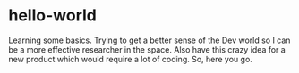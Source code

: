 # hello-world
Learning some basics. 
Trying to get a better sense of the Dev world so I can be a more effective researcher in the space. Also have this crazy idea for a new product which would require a lot of coding. So, here you go. 
